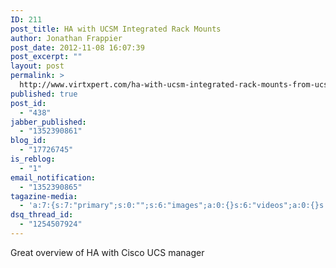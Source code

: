 ```yaml
---
ID: 211
post_title: HA with UCSM Integrated Rack Mounts
author: Jonathan Frappier
post_date: 2012-11-08 16:07:39
post_excerpt: ""
layout: post
permalink: >
  http://www.virtxpert.com/ha-with-ucsm-integrated-rack-mounts-from-ucsguru-com/
published: true
post_id:
  - "438"
jabber_published:
  - "1352390861"
blog_id:
  - "17726745"
is_reblog:
  - "1"
email_notification:
  - "1352390865"
tagazine-media:
  - 'a:7:{s:7:"primary";s:0:"";s:6:"images";a:0:{}s:6:"videos";a:0:{}s:11:"image_count";i:0;s:6:"author";s:7:"7110326";s:7:"blog_id";s:8:"38472741";s:9:"mod_stamp";s:19:"2012-11-08 16:09:21";}'
dsq_thread_id:
  - "1254507924"
---
```

Great overview of HA with Cisco UCS manager